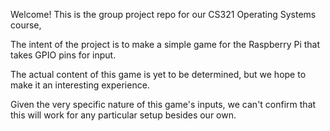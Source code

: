 Welcome! This is the group project repo for our CS321 Operating Systems course,

The intent of the project is to make a simple game for the Raspberry Pi that takes GPIO pins for input.

The actual content of this game is yet to be determined, but we hope to make it an
interesting experience.

Given the very specific nature of this game's inputs, we can't confirm that this will work for any particular setup
besides our own.